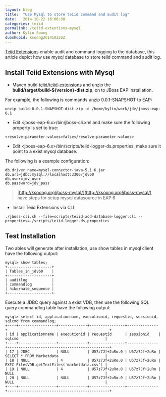 ```yaml
---
layout: blog
title:  "Use Mysql to store teiid command and audit log"
date:   2014-10-22 16:06:00
categories: teiid
permalink: /teiid-extentions-mysql
author: Kylin Soong
duoshuoid: ksoong2014102202
---
```


[Teiid Extensions](https://github.com/teiid/teiid-extensions) enable audit and command logging to the database, this article depict how use mysql database to store teiid command and audit log.

## Install Teiid Extensions with Mysql

* Maven build [teiid/teiid-extensions](https://github.com/teiid/teiid-extensions) and unzip the **build/target/build-${version}-dist.zip**, on to JBoss EAP installation.

For example, the following is commands unzip 0.0.1-SNAPSHOT to EAP:

~~~
unzip build-0.0.1-SNAPSHOT-dist.zip -d /home/kylin/work/jdv/jboss-eap-6.1
~~~

* Edit <jboss-eap-6.x>/bin/jboss-cli.xml and make sure the following property is set to true:

~~~
<resolve-parameter-values>false</resolve-parameter-values>
~~~

* Edit <jboss-eap-6.x>/bin/scripts/teiid-logger-ds.properties, make sure it point to a exist mysql database.

The following is a example configuration:

~~~
db.driver_name=mysql-connector-java-5.1.6.jar
db.url=jdbc:mysql://localhost:3306/jdv60
db.user=jdv_user
db.password=jdv_pass
~~~

> [http://ksoong.org/jboss-mysql/](http://ksoong.org/jboss-mysql/) have steps for setup mysql datasource in EAP 6

* Install Teiid Extensions via CLI

~~~
./jboss-cli.sh --file=scripts/teiid-add-database-logger.cli --properties=./scripts/teiid-logger-ds.properties
~~~

## Test Installation

Two ables will generate after installation, use show tables in mysql client have the following output:

~~~
mysql> show tables;
+--------------------+
| Tables_in_jdv60    |
+--------------------+
| auditlog           |
| commandlog         |
| hibernate_sequence |
+--------------------+
~~~

Execute a JDBC query against a exist VDB, then use the following SQL query commandlog table have the following output:

~~~
mysql> select id, applicationname, executionid, requestid, sessionid, sqlcmd from commandlog;
+----+-----------------+-------------+----------------+--------------+----------------------------------------------+
| id | applicationname | executionid | requestid      | sessionid    | sqlcmd                                       |
+----+-----------------+-------------+----------------+--------------+----------------------------------------------+
| 17 | JDBC            | NULL        | U57z7Jf+2uRo.0 | U57z7Jf+2uRo | SELECT * FROM Marketdata                     |
| 18 | NULL            | 4           | U57z7Jf+2uRo.0 | U57z7Jf+2uRo | EXEC FilesVDB.getTextFiles('marketdata.csv') |
| 19 | NULL            | 4           | U57z7Jf+2uRo.0 | U57z7Jf+2uRo | NULL                                         |
| 20 | NULL            | NULL        | U57z7Jf+2uRo.0 | U57z7Jf+2uRo | NULL                                         |
+----+-----------------+-------------+----------------+--------------+----------------------------------------------+
~~~
